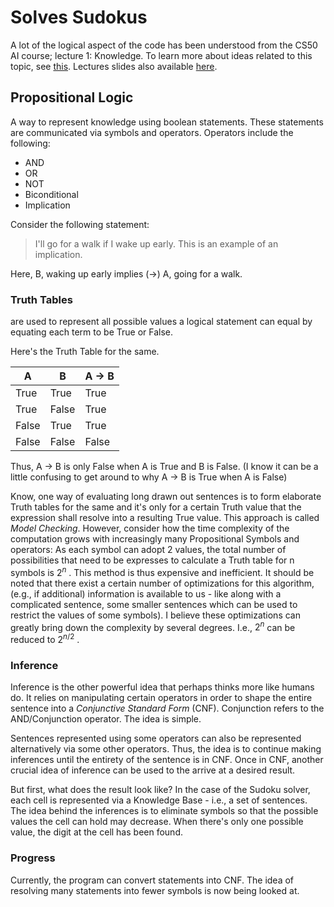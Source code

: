 # Solves Sudokus

A lot of the logical aspect of the code has been understood from the CS50 AI course; lecture 1: Knowledge. To learn more about ideas
related to this topic, see [this](https://www.youtube.com/watch?v=HWQLez87vqM). Lectures slides also available [here](https://cdn.cs50.net/ai/2020/spring/lectures/1/lecture1.pdf).

## Propositional Logic

A way to represent knowledge using boolean statements. These statements are communicated via symbols and operators.
Operators include the following:
- AND
- OR
- NOT
- Biconditional
- Implication

Consider the following statement:

> I'll go for a walk if I wake up early. This is an example of an implication.

Here, B, waking up early implies (->) A, going for a walk.

### Truth Tables

are used to represent all possible values a logical statement can equal by equating each term to be True or False.

Here's the Truth Table for the same.

| A        | B       | A -> B |
| -------- | ------- |--------|
| True     | True    | True   |
| True     | False   | True   |
| False    | True    | True   |
| False    | False   | False  |

Thus, A -> B is only False when A is True and B is False. (I know it can be a little confusing to get around to why A -> B is True when A is False)

Know, one way of evaluating long drawn out sentences is to form elaborate Truth tables for the same and it's only for a certain Truth value that the
expression shall resolve into a resulting True value.
This approach is called _Model Checking_. However, consider how the time complexity of the computation grows with increasingly many Propositional Symbols
and operators:
As each symbol can adopt 2 values, the total number of possibilities that need to be expresses to calculate a Truth table for n symbols is $2^n$ .
This method is thus expensive and inefficient. It should be noted that there exist a certain number of optimizations for this algorithm, (e.g., if additional)
information is available to us - like along with a complicated sentence, some smaller sentences which can be used to restrict the values of some symbols).
I believe these optimizations can greatly bring down the complexity by several degrees. I.e., $2 ^ n$ can be reduced to $2^{n/2}$ .

### Inference

Inference is the other powerful idea that perhaps thinks more like humans do.
It relies on manipulating certain operators in order to shape the entire sentence into a _Conjunctive Standard Form_ (CNF). Conjunction refers to the AND/Conjunction operator.
The idea is simple.

Sentences represented using some operators can also be represented alternatively via some other operators. Thus, the idea is to continue making inferences until
the entirety of the sentence is in CNF. Once in CNF, another crucial idea of inference can be used to the arrive at a desired result.

But first, what does the result look like? In the case of the Sudoku solver, each cell is represented via a Knowledge Base - i.e., a set of sentences.
The idea behind the inferences is to eliminate symbols so that the possible values the cell can hold may decrease. When there's only one possible value, the digit at the
cell has been found.

### Progress

Currently, the program can convert statements into CNF. The idea of resolving many statements into fewer symbols is now being looked at.




